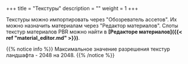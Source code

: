 +++
title = "Текстуры"
description = ""
weight = 1
+++

Текстуры можно импортировать через "Обозреватель ассетов". Их можно назначить материалам через "Редактор материалов". Слоты текстур материалов PBR можно найти в <strong>[Редакторе материалов]({{< ref "material_editor.md" >}})</strong>.

{{% notice info %}}
Максимальное значение разрешения текстур ландшафта - 2048 на 2048.
{{% /notice %}}